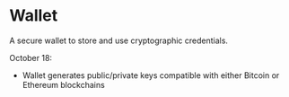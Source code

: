 # Wallet
A secure wallet to store and use cryptographic credentials.

October 18:

- Wallet generates public/private keys compatible with either Bitcoin or Ethereum blockchains